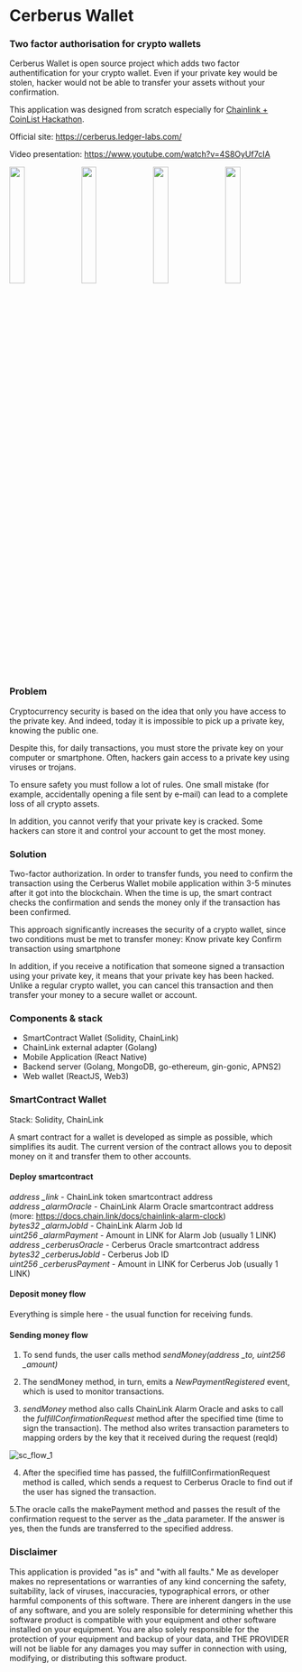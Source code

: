 # Cerberus Wallet
### Two factor authorisation for crypto wallets

Cerberus Wallet is open source project which adds two factor authentification for your crypto wallet. Even if your private key would be stolen, hacker would not be able to transfer your assets without your confirmation.

This application was designed from scratch especially for <a href="https://coinlist.co/build/chainlink/">Chainlink + CoinList Hackathon</a>.

Official site: https://cerberus.ledger-labs.com/

Video presentation: https://www.youtube.com/watch?v=4S8OyUf7cIA

<img src="https://user-images.githubusercontent.com/26343374/68207919-18c81100-ffe1-11e9-8623-23be911b6718.png" width="23%" />&nbsp;&nbsp;
<img src="https://user-images.githubusercontent.com/26343374/68207920-1960a780-ffe1-11e9-87ac-01122a3ef0e4.png" width="23%" />&nbsp;&nbsp;
<img src="https://user-images.githubusercontent.com/26343374/68207923-1960a780-ffe1-11e9-9781-61a1af9c54c3.png" width="23%" />&nbsp;&nbsp;
<img src="https://user-images.githubusercontent.com/26343374/68207924-1960a780-ffe1-11e9-8863-2cd482cb9059.png" width="23%" />

### Problem

Cryptocurrency security is based on the idea that only you have access to the private key. And indeed, today it is impossible to pick up a private key, knowing the public one.

Despite this, for daily transactions, you must store the private key on your computer or smartphone. Often, hackers gain access to a private key using viruses or trojans.

To ensure safety you must follow a lot of rules. One small mistake (for example, accidentally opening a file sent by e-mail) can lead to a complete loss of all crypto assets.

In addition, you cannot verify that your private key is cracked. Some hackers can store it and control your account to get the most money.

### Solution

Two-factor authorization. In order to transfer funds, you need to confirm the transaction using the Cerberus Wallet mobile application within 3-5 minutes after it got into the blockchain. When the time is up, the smart contract checks the confirmation and sends the money only if the transaction has been confirmed.

This approach significantly increases the security of a crypto wallet, since two conditions must be met to transfer money:
Know private key
Confirm transaction using smartphone

In addition, if you receive a notification that someone signed a transaction using your private key, it means that your private key has been hacked. Unlike a regular crypto wallet, you can cancel this transaction and then transfer your money to a secure wallet or account.

### Components & stack

* SmartContract Wallet (Solidity, ChainLink)
* ChainLink external adapter (Golang)
* Mobile Application (React Native)
* Backend server (Golang, MongoDB, go-ethereum, gin-gonic, APNS2)
* Web wallet (ReactJS, Web3)

### SmartContract Wallet
Stack: Solidity, ChainLink

A smart contract for a wallet is developed as simple as possible, which simplifies its audit. The current version of the contract allows you to deposit money on it and transfer them to other accounts.

#### Deploy smartcontract
*address _link* - ChainLink token smartcontract address<br/>
*address _alarmOracle* - ChainLink Alarm Oracle smartcontract address (more: https://docs.chain.link/docs/chainlink-alarm-clock)<br/>
*bytes32 _alarmJobId* - ChainLink Alarm Job Id<br/>
*uint256 _alarmPayment* - Amount in LINK for Alarm Job (usually 1 LINK)<br/>
*address _cerberusOracle* - Cerberus Oracle smartcontract address<br/>
*bytes32 _cerberusJobId* - Cerberus Job ID<br/>
*uint256 _cerberusPayment* - Amount in LINK for Cerberus Job (usually 1 LINK)<br/>

#### Deposit money flow
Everything is simple here - the usual function for receiving funds.

#### Sending money flow

1. To send funds, the user calls method *sendMoney(address _to, uint256 _amount)*

2. The sendMoney method, in turn, emits a *NewPaymentRegistered* event, which is used to monitor transactions.

3. *sendMoney* method also calls ChainLink Alarm Oracle and asks to call the *fulfillConfirmationRequest* method after the specified time (time to sign the transaction). The method also writes transaction parameters to mapping orders by the key that it received during the request (reqId)

![sc_flow_1](https://user-images.githubusercontent.com/26343374/68213193-259e3200-ffec-11e9-8731-a75fbda0e9a4.png)

4. After the specified time has passed, the fulfillConfirmationRequest method is called, which sends a request to Cerberus Oracle to find out if the user has signed the transaction.

5.The oracle calls the makePayment method and passes the result of the confirmation request to the server as the _data parameter. If the answer is yes, then the funds are transferred to the specified address.

### Disclaimer

This application is provided "as is" and "with all faults." Me as developer makes no representations or warranties of any kind concerning the safety, suitability, lack of viruses, inaccuracies, typographical errors, or other harmful components of this software. There are inherent dangers in the use of any software, and you are solely responsible for determining whether this software product is compatible with your equipment and other software installed on your equipment. You are also solely responsible for the protection of your equipment and backup of your data, and THE PROVIDER will not be liable for any damages you may suffer in connection with using, modifying, or distributing this software product.


